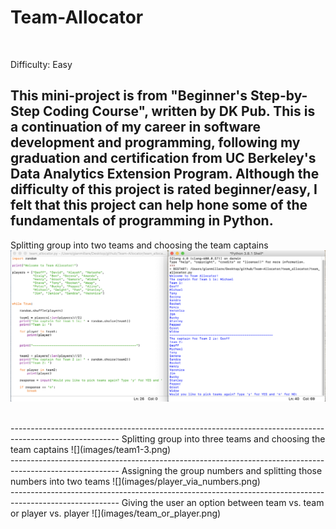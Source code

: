 # Team-Allocator
<br>

Difficulty: Easy

This mini-project is from "Beginner's Step-by-Step Coding Course", written by DK Pub. This is a continuation of my career in software development and programming, following my graduation and certification from UC Berkeley's Data Analytics Extension Program. Although the difficulty of this project is rated beginner/easy, I felt that this project can help hone some of the fundamentals of programming in Python.
<br>
---------------------------------------------------------------------------------------------------------
Splitting group into two teams and choosing the team captains
![](images/team1-2.png)

<br>
---------------------------------------------------------------------------------------------------------
Splitting group into three teams and choosing the team captains
![](images/team1-3.png)

<br>
---------------------------------------------------------------------------------------------------------
Assigning the group numbers and splitting those numbers into two teams
![](images/player_via_numbers.png)

<br>
---------------------------------------------------------------------------------------------------------
Giving the user an option between team vs. team or player vs. player
![](images/team_or_player.png)
